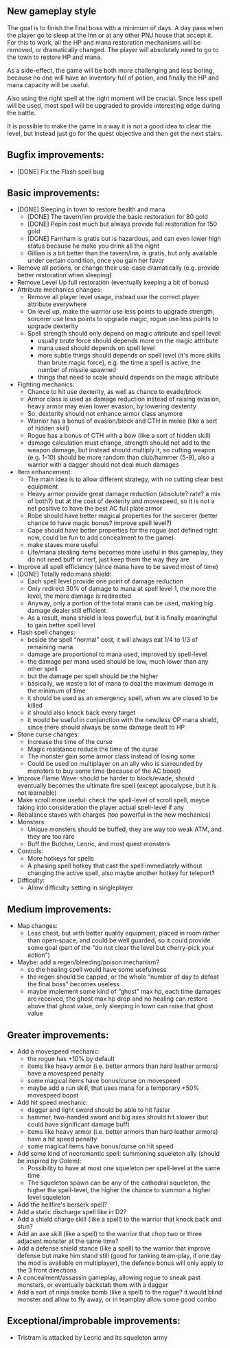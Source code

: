 

## New gameplay style

The goal is to finish the final boss with a minimum of days.
A day pass when the player go to sleep at the Inn or at any other PNJ house that accept it.
For this to work, all the HP and mana restoration mechanisms will be removed, or dramatically changed.
The player will absolutely need to go to the town to restore HP and mana.

As a side-effect, the game will be both more challenging and less boring, because no one will have
an inventory full of potion, and finally the HP and mana capacity will be useful.

Also using the right spell at the right moment will be crucial.
Since less spell will be used, most spell will be upgraded to provide interesting edge during the battle.

It is possible to make the game in a way it is not a good idea to clear the level, but instead just go for
the quest objective and then get the next stairs.



## Bugfix improvements:

- [DONE] Fix the Flash spell bug



## Basic improvements:

- [DONE] Sleeping in town to restore health and mana
	- [DONE] The tavern/inn provide the basic restoration for 80 gold
	- [DONE] Pepin cost much but always provide full restoration for 150 gold
	- [DONE] Farnham is gratis but is hazardous, and can even lower high status because he make you drink all the night
	- Gillian is a bit better than the tavern/inn, is gratis, but only available under certain condition,
	  once you gain her favor
- Remove all potions, or change their use-case dramatically (e.g. provide better restoration when sleeping)
- Remove Level Up full restoration (eventually keeping a bit of bonus)
- Attribute mechanics changes:
	- Remove all player level usage, instead use the correct player attribute everywhere
	- On level up, make the warrior use less points to upgrade strength, sorcerer use less points to upgrade magic,
	  rogue use less points to upgrade dexterity
	- Spell strength should only depend on magic attribute and spell level:
		- usually brute force should depends more on the magic attribute
		- mana used should depends on spell level
		- more subtle things should depends on spell level (it's more skills than brute magic force), e.g. the time
		  a spell is active, the number of missile spawned
		- things that need to scale should depends on the magic attribute
- Fighting mechanics:
	- Chance to hit use dexterity, as well as chance to evade/block
	- Armor class is used as damage reduction instead of raising evasion, heavy armor may even lower evasion,
	  by lowering dexterity
	- So: dexterity should not enhance armor class anymore
	- Warrior has a bonus of evasion/block and CTH in melee (like a sort of hidden skill)
	- Rogue has a bonus of CTH with a bow (like a sort of hidden skill)
	- damage calculation must change, strength should not add to the weapon damage, but instead should multiply it,
	  so cutting weapon (e.g. 1-10) should be more random than club/hammer (5-9), also a warrior with a dagger should
	  not deal much damages
- Item enhancement:
	- The main idea is to allow different strategy, with no cutting clear best equipment
	- Heavy armor provide great damage reduction (absolute? rate? a mix of both?) but at the cost of dexterity
	  and movespeed, so it is not a net positive to have the best AC full plate armor
	- Robe should have better magical properties for the sorcerer (better chance to have magic bonus? improve spell level?)
	- Cape should have better properties for the rogue (not defined right now, could be fun to add concealment to the game)
	- make staves more useful
	- Life/mana stealing items becomes more useful in this gameplay, they do not need buff or nerf, just keep them
	  the way they are
- Improve all spell efficiency (since mana have to be saved most of time)
- [DONE] Totally redo mana shield:
	- Each spell level provide one point of damage reduction
	- Only redirect 30% of damage to mana at spell level 1, the more the level, the more damage is redirected
	- Anyway, only a portion of the total mana can be used, making big damage dealer still efficient
	- As a result, mana shield is less powerful, but it is finally meaningful to gain better spell level
- Flash spell changes:
	- beside the spell "normal" cost, it will always eat 1/4 to 1/3 of remaining mana
	- damage are proportional to mana used, improved by spell-level
	- the damage per mana used should be low, much lower than any other spell
	- but the damage per spell should be the higher
	- basically, we waste a lot of mana to deal the maximum damage in the minimum of time
	- it should be used as an emergency spell, when we are closed to be killed
	- it should also knock back every target
	- it would be useful in conjunction with the new/less OP mana shield, since there should always be
	  some damage dealt to HP
- Stone curse changes:
	- Increase the time of the curse
	- Magic resistance reduce the time of the curse
	- The monster gain some armor class instead of losing some
	- Could be used on multiplayer on an ally who is surrounded by monsters to buy some time (because of the AC boost)
- Improve Flame Wave: should be harder to block/evade, should eventually becomes the ultimate fire spell
  (except apocalypse, but it is not learnable)
- Make scroll more useful: check the spell-level of scroll spell, maybe taking into consideration the player
  actual spell-level if any
- Rebalance staves with charges (too powerful in the new mechanics)
- Monsters:
	- Unique monsters should be buffed, they are way too weak ATM, and they are too rare
	- Buff the Butcher, Leoric, and most quest monsters
- Controls:
	- More hotkeys for spells
	- A phasing spell hotkey that cast the spell immediately without changing the active spell, also maybe another
	  hotkey for teleport?
- Difficulty:
	- Allow difficulty setting in singleplayer



## Medium improvements:

- Map changes:
	- Less chest, but with better quality equipment, placed in room rather than open-space, and could be well guarded,
	  so it could provide some goal (part of the "do not clear the level but cherry-pick your action")
- Maybe: add a regen/bleeding/poison mechanism? 
	- so the healing spell would have some usefulness
	- the regen should be capped, or the whole “number of day to defeat the final boss” becomes useless
	- maybe implement some kind of “ghost” max hp, each time damages are received, the ghost max hp drop
	  and no healing can restore above that ghost value, only sleeping in town can raise that ghost value



## Greater improvements:

- Add a movespeed mechanic:
	- the rogue has +10% by default
	- items like heavy armor (i.e. better armors than hard leather armors) have a movespeed penalty
	- some magical items have bonus/curse on movespeed
	- maybe add a run skill, that uses mana for a temporary +50% movespeed boost
- Add hit speed mechanic:
	- dagger and light sword should be able to hit faster
	- hammer, two-handed sword and big axes should hit slower (but could have significant damage buff)
	- items like heavy armor (i.e. better armors than hard leather armors) have a hit speed penalty
	- some magical items have bonus/curse on hit speed
- Add some kind of necromantic spell: summoning squeleton ally (should be inspired by Golem):
	- Possibility to have at most one squeleton per spell-level at the same time
	- The squeleton spawn can be any of the cathedral squeleton, the higher the spell-level,
	  the higher the chance to summon a higher level squeleton
- Add the hellfire's berserk spell?
- Add a static discharge spell like in D2?
- Add a shield charge skill (like a spell) to the warrior that knock back and stun?
- Add an axe skill (like a spell) to the warrior that chop two or three adjacent monster at the same time?
- Add a defense shield stance (like a spell) to the warrior that improve defense but make him stand still
  (good for tanking team-play, if one day the mod is available on multiplayer), the defence bonus will only
  apply to the 3 front directions
- A concealment/assassin gameplay, allowing rogue to sneak past monsters, or eventually backstab them with a dagger
- Add a sort of ninja smoke bomb (like a spell) to the rogue? it would blind monster and allow to fly away,
  or in teamplay allow some good combo



## Exceptional/improbable improvements:

- Tristram is attacked by Leoric and its squeleton army

